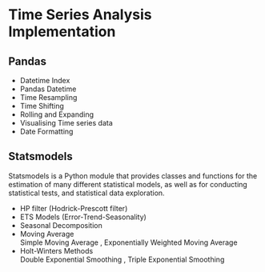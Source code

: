 # Time Series Analysis Implementation

## Pandas
* Datetime Index
* Pandas Datetime
* Time Resampling
* Time Shifting
* Rolling and Expanding
* Visualising Time series data
* Date Formatting

## Statsmodels
Statsmodels is a Python module that provides classes and functions for the estimation of many different statistical models, as well as for conducting statistical tests, and statistical data exploration.<br>

* HP filter (Hodrick-Prescott filter)
* ETS Models (Error-Trend-Seasonality)
* Seasonal Decomposition
* Moving Average <br>
  Simple Moving Average , Exponentially Weighted Moving Average
* Holt-Winters Methods <br>
  Double Exponential Smoothing , Triple Exponential Smoothing
